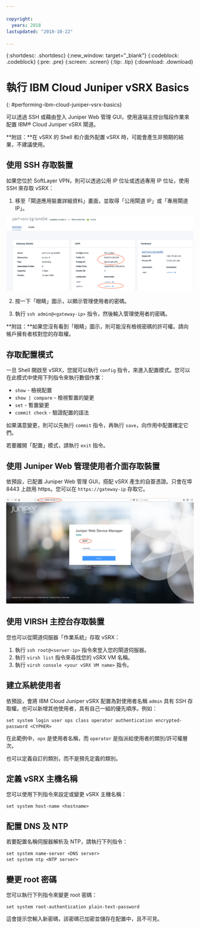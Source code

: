 ```yaml
---

copyright:
  years: 2018
lastupdated: "2018-10-22"

---
```


{:shortdesc: .shortdesc}
{:new_window: target="_blank"}
{:codeblock: .codeblock}
{:pre: .pre}
{:screen: .screen}
{:tip: .tip}
{:download: .download}

# 執行 IBM Cloud Juniper vSRX Basics
{: #performing-ibm-cloud-juniper-vsrx-basics}

可以透過 SSH 或藉由登入 Juniper Web 管理 GUI，使用遠端主控台階段作業來配置 IBM® Cloud Juniper vSRX 閘道。

**附註：**在 vSRX 的 Shell 和介面外配置 vSRX 時，可能會產生非預期的結果，不建議使用。

## 使用 SSH 存取裝置

如果您位於 SoftLayer VPN，則可以透過公用 IP 位址或透過專用 IP 位址，使用 SSH 來存取 vSRX：

1. 移至「閘道應用裝置詳細資料」畫面，並取得「公用閘道 IP」或「專用閘道 IP」。

  <img src="images/basics.png" alt="圖片" style="width: 700px;"/>

2. 按一下「眼睛」圖示，以顯示管理使用者的密碼。

3. 執行 `ssh admin@<gateway-ip>` 指令，然後輸入管理使用者的密碼。

**附註：**如果您沒有看到「眼睛」圖示，則可能沒有檢視密碼的許可權。請向帳戶擁有者核對您的存取權。

## 存取配置模式

一旦 Shell 開啟至 vSRX，您就可以執行 `config` 指令，來進入配置模式。您可以在此模式中使用下列指令來執行數個作業：

* `show` - 檢視配置  
* `show | compare` - 檢視暫置的變更
* `set` - 暫置變更
* `commit check` - 驗證配置的語法

如果滿意變更，則可以先執行 `commit` 指令，再執行 `save`，向作用中配置確定它們。  

若要離開「配置」模式，請執行 `exit` 指令。

## 使用 Juniper Web 管理使用者介面存取裝置

依預設，已配置 Juniper Web 管理 GUI，搭配 vSRX 產生的自簽憑證。只會在埠 8443 上啟用 https。您可以在 `https://gateway-ip` 存取它。

![閘道應用裝置 HA 詳細資料](images/vSRX-webui.png)

## 使用 VIRSH 主控台存取裝置

您也可以從閘道伺服器「作業系統」存取 vSRX：

1. 執行 `ssh root@<server-ip>` 指令來登入您的閘道伺服器。
2. 執行 `virsh list` 指令來尋找您的 vSRX VM 名稱。
3. 執行 `virsh console <your vSRX VM name>` 指令。

## 建立系統使用者

依預設，會將 IBM Cloud Juniper vSRX 配置為對使用者名稱 `admin` 具有 SSH 存取權。也可以新增其他使用者，具有自己一組的優先順序。例如：

```
set system login user ops class operator authentication encrypted-password <CYPHER>
```

在此範例中，`ops` 是使用者名稱，而 `operator` 是指派給使用者的類別/許可權層次。

也可以定義自訂的類別，而不是預先定義的類別。

## 定義 vSRX 主機名稱

您可以使用下列指令來設定或變更 vSRX 主機名稱：

```
set system host-name <hostname>
```

## 配置 DNS 及 NTP

若要配置名稱伺服器解析及 NTP，請執行下列指令：

```
set system name-server <DNS server>
set system ntp <NTP server>
```

## 變更 root 密碼

您可以執行下列指令來變更 root 密碼：

```
set system root-authentication plain-text-password
```

這會提示您輸入新密碼，該密碼已加密並儲存在配置中，且不可見。
